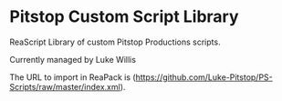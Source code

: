 # Pitstop Custom Script Library

ReaScript Library of custom Pitstop Productions scripts.

Currently managed by Luke Willis

The URL to import in ReaPack is (https://github.com/Luke-Pitstop/PS-Scripts/raw/master/index.xml).
